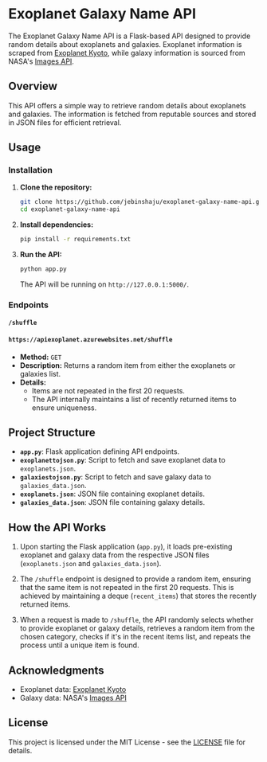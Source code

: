 


# Exoplanet Galaxy Name API

The Exoplanet Galaxy Name API is a Flask-based API designed to provide random details about exoplanets and galaxies. Exoplanet information is scraped from [Exoplanet Kyoto](http://www.exoplanetkyoto.org/), while galaxy information is sourced from NASA's [Images API](https://images.nasa.gov/docs/images.nasa.gov_api_docs.pdf).

## Overview

This API offers a simple way to retrieve random details about exoplanets and galaxies. The information is fetched from reputable sources and stored in JSON files for efficient retrieval.

## Usage

### Installation

1. **Clone the repository:**

   ```bash
   git clone https://github.com/jebinshaju/exoplanet-galaxy-name-api.git
   cd exoplanet-galaxy-name-api
   ```

2. **Install dependencies:**

   ```bash
   pip install -r requirements.txt
   ```

3. **Run the API:**

   ```bash
   python app.py
   ```

   The API will be running on `http://127.0.0.1:5000/`.

### Endpoints

#### `/shuffle`
#### `https://apiexoplanet.azurewebsites.net/shuffle`

- **Method:** `GET`
- **Description:** Returns a random item from either the exoplanets or galaxies list.
- **Details:**
  - Items are not repeated in the first 20 requests.
  - The API internally maintains a list of recently returned items to ensure uniqueness.

## Project Structure

- **`app.py`**: Flask application defining API endpoints.
- **`exoplanettojson.py`**: Script to fetch and save exoplanet data to `exoplanets.json`.
- **`galaxiestojson.py`**: Script to fetch and save galaxy data to `galaxies_data.json`.
- **`exoplanets.json`**: JSON file containing exoplanet details.
- **`galaxies_data.json`**: JSON file containing galaxy details.

## How the API Works

1. Upon starting the Flask application (`app.py`), it loads pre-existing exoplanet and galaxy data from the respective JSON files (`exoplanets.json` and `galaxies_data.json`).

2. The `/shuffle` endpoint is designed to provide a random item, ensuring that the same item is not repeated in the first 20 requests. This is achieved by maintaining a deque (`recent_items`) that stores the recently returned items.

3. When a request is made to `/shuffle`, the API randomly selects whether to provide exoplanet or galaxy details, retrieves a random item from the chosen category, checks if it's in the recent items list, and repeats the process until a unique item is found.

## Acknowledgments

- Exoplanet data: [Exoplanet Kyoto](http://www.exoplanetkyoto.org/)
- Galaxy data: NASA's [Images API](https://images.nasa.gov/docs/images.nasa.gov_api_docs.pdf)

## License

This project is licensed under the MIT License - see the [LICENSE](LICENSE) file for details.
